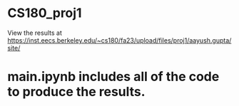 # CS180_proj1
View the results at https://inst.eecs.berkeley.edu/~cs180/fa23/upload/files/proj1/aayush.gupta/site/
# main.ipynb includes all of the code to produce the results.
